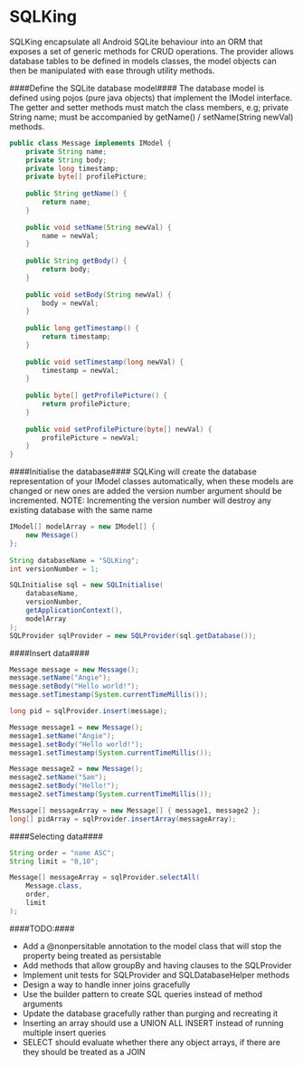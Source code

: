 SQLKing
======================

SQLKing encapsulate all Android SQLite behaviour into an ORM that exposes a set of generic methods for CRUD operations. The provider allows database tables to be defined in models classes, the model objects can then be manipulated with ease through utility methods. 

####Define the SQLite database model####
The database model is defined using pojos (pure java objects) that implement the IModel interface. The getter and setter methods must match the class members, e.g; private String name; must be accompanied by getName() / setName(String newVal) methods.

```java
public class Message implements IModel {
	private String name;
	private String body;
	private long timestamp;
	private byte[] profilePicture;
	
	public String getName() {
		return name;
	}
	
	public void setName(String newVal) {
		name = newVal;
	}
	
	public String getBody() {
		return body;
	}
	
	public void setBody(String newVal) {
		body = newVal;
	}
	
	public long getTimestamp() {
		return timestamp;
	}
	
	public void setTimestamp(long newVal) {
		timestamp = newVal;
	}
	
	public byte[] getProfilePicture() {
		return profilePicture;
	}
	
	public void setProfilePicture(byte[] newVal) {
		profilePicture = newVal;
	}
}
```

####Initialise the database####
SQLKing will create the database representation of your IModel classes automatically, when these models are changed or new ones are added the version number argument should be incremented. NOTE: Incrementing the version number will destroy any existing database with the same name

```java
IModel[] modelArray = new IModel[] {
	new Message()
};
	
String databaseName = "SQLKing";
int versionNumber = 1;

SQLInitialise sql = new SQLInitialise(
	databaseName,
	versionNumber,
	getApplicationContext(),
	modelArray
);
SQLProvider sqlProvider = new SQLProvider(sql.getDatabase());
```

####Insert data####

```java
Message message = new Message();
message.setName("Angie");
message.setBody("Hello world!");
message.setTimestamp(System.currentTimeMillis());

long pid = sqlProvider.insert(message);
```

```java
Message message1 = new Message();
message1.setName("Angie");
message1.setBody("Hello world!");
message1.setTimestamp(System.currentTimeMillis());

Message message2 = new Message();
message2.setName("Sam");
message2.setBody("Hello!");
message2.setTimestamp(System.currentTimeMillis());

Message[] messageArray = new Message[] { message1, message2 };
long[] pidArray = sqlProvider.insertArray(messageArray);
```

####Selecting data####

```java
String order = "name ASC";
String limit = "0,10";

Message[] messageArray = sqlProvider.selectAll(
	Message.class, 
	order, 
	limit
);
```

####TODO:####
- Add a @nonpersitable annotation to the model class that will stop the property being treated as persistable
- Add methods that allow groupBy and having clauses to the SQLProvider
- Implement unit tests for SQLProvider and SQLDatabaseHelper methods
- Design a way to handle inner joins gracefully
- Use the builder pattern to create SQL queries instead of method arguments
- Update the database gracefully rather than purging and recreating it
- Inserting an array should use a UNION ALL INSERT instead of running multiple insert queries
- SELECT should evaluate whether there any object arrays, if there are they should be treated as a JOIN
